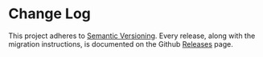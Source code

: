 # Change Log

This project adheres to [Semantic Versioning](http://semver.org/).
Every release, along with the migration instructions, is documented on the Github [Releases](https://github.com/amsul/react-translated/releases) page.
